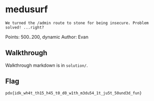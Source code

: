 # medusurf

```
We turned the /admin route to stone for being insecure. Problem solved! ...right?
```

Points: 500..200, dynamic
Author: Evan

## Walkthrough

Walkthrough markdown is in `solution/`.

## Flag

`pdx{idk_wh4t_th15_h45_t0_d0_w1th_m3du54_1t_ju5t_50und3d_fun}`
